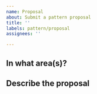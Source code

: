 ```yaml
---
name: Proposal
about: Submit a pattern proposal
title: ''
labels: pattern/proposal
assignees: ''

---
```

## In what area(s)?

## Describe the proposal
<!-- Please use this for a concrete design proposal for functionality. -->
<!-- If you just want to request a new feature and discuss the possible business value, create a Feature Request. -->
